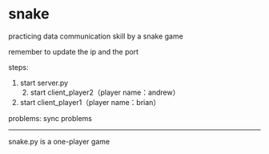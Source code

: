 # snake
practicing data communication skill by a snake game


remember to update the ip and the port

steps:
  1. start server.py </br>
  2. start client_player2（player name：andrew）</br>
  3. start client_player1（player name：brian）</br>


problems:
  sync problems

---------------------------------------------------------------

snake.py is a one-player game
